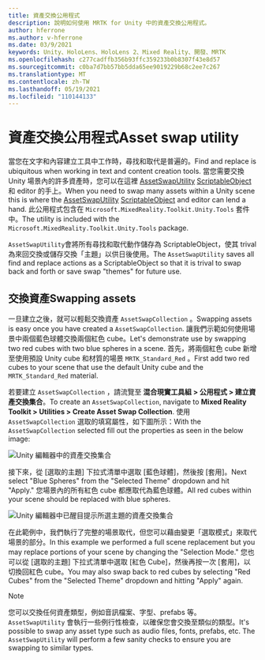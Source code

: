 ```yaml
---
title: 資產交換公用程式
description: 說明如何使用 MRTK for Unity 中的資產交換公用程式。
author: hferrone
ms.author: v-hferrone
ms.date: 03/9/2021
keywords: Unity、HoloLens、HoloLens 2、Mixed Reality、開發、MRTK
ms.openlocfilehash: c277cadffb356b93ffc359233b0b8307f43e8d57
ms.sourcegitcommit: c0ba7d7bb57bb5dda65ee9019229b68c2ee7c267
ms.translationtype: MT
ms.contentlocale: zh-TW
ms.lasthandoff: 05/19/2021
ms.locfileid: "110144133"
---
```

# <a name="asset-swap-utility"></a><span data-ttu-id="625e1-104">資產交換公用程式</span><span class="sxs-lookup"><span data-stu-id="625e1-104">Asset swap utility</span></span>

<span data-ttu-id="625e1-105">當您在文字和內容建立工具中工作時，尋找和取代是普遍的。</span><span class="sxs-lookup"><span data-stu-id="625e1-105">Find and replace is ubiquitous when working in text and content creation tools.</span></span> <span data-ttu-id="625e1-106">當您需要交換 Unity 場景內的許多資產時，您可以在這裡 [AssetSwapUtility](xref:Microsoft.MixedReality.Toolkit.Utilities.Editor.AssetSwapUtility) [ScriptableObject](https://docs.unity3d.com/Manual/class-ScriptableObject.html) 和 editor 的手上。</span><span class="sxs-lookup"><span data-stu-id="625e1-106">When you need to swap many assets within a Unity scene this is where the [AssetSwapUtility](xref:Microsoft.MixedReality.Toolkit.Utilities.Editor.AssetSwapUtility) [ScriptableObject](https://docs.unity3d.com/Manual/class-ScriptableObject.html) and editor can lend a hand.</span></span> <span data-ttu-id="625e1-107">此公用程式包含在 `Microsoft.MixedReality.Toolkit.Unity.Tools` 套件中。</span><span class="sxs-lookup"><span data-stu-id="625e1-107">The utility is included with the `Microsoft.MixedReality.Toolkit.Unity.Tools` package.</span></span>

<span data-ttu-id="625e1-108">`AssetSwapUtility`會將所有尋找和取代動作儲存為 ScriptableObject，使其 trival 為來回交換或儲存交換「主題」以供日後使用。</span><span class="sxs-lookup"><span data-stu-id="625e1-108">The `AssetSwapUtility` saves all find and replace actions as a ScriptableObject so that it is trival to swap back and forth or save swap "themes" for future use.</span></span>

## <a name="swapping-assets"></a><span data-ttu-id="625e1-109">交換資產</span><span class="sxs-lookup"><span data-stu-id="625e1-109">Swapping assets</span></span>

<span data-ttu-id="625e1-110">一旦建立之後，就可以輕鬆交換資產 `AssetSwapCollection` 。</span><span class="sxs-lookup"><span data-stu-id="625e1-110">Swapping assets is easy once you have created a `AssetSwapCollection`.</span></span> <span data-ttu-id="625e1-111">讓我們示範如何使用場景中兩個藍色球體交換兩個紅色 cube。</span><span class="sxs-lookup"><span data-stu-id="625e1-111">Let's demonstrate use by swapping two red cubes with two blue spheres in a scene.</span></span> <span data-ttu-id="625e1-112">首先，將兩個紅色 cube 新增至使用預設 Unity cube 和材質的場景 `MRTK_Standard_Red` 。</span><span class="sxs-lookup"><span data-stu-id="625e1-112">First add two red cubes to your scene that use the default Unity cube and the `MRTK_Standard_Red` material.</span></span>

<span data-ttu-id="625e1-113">若要建立 `AssetSwapCollection` ，請流覽至 **混合現實工具組 > 公用程式 > 建立資產交換集合**。</span><span class="sxs-lookup"><span data-stu-id="625e1-113">To create an `AssetSwapCollection`, navigate to **Mixed Reality Toolkit > Utilities > Create Asset Swap Collection**.</span></span> <span data-ttu-id="625e1-114">使用 `AssetSwapCollection` 選取的填寫屬性，如下圖所示：</span><span class="sxs-lookup"><span data-stu-id="625e1-114">With the `AssetSwapCollection` selected fill out the properties as seen in the below image:</span></span>

![Unity 編輯器中的資產交換集合](images/asset-swap-img-01.png)

<span data-ttu-id="625e1-116">接下來，從 [選取的主題] 下拉式清單中選取 [藍色球體]，然後按 [套用]。</span><span class="sxs-lookup"><span data-stu-id="625e1-116">Next select "Blue Spheres" from the "Selected Theme" dropdown and hit "Apply."</span></span> <span data-ttu-id="625e1-117">您場景內的所有紅色 cube 都應取代為藍色球體。</span><span class="sxs-lookup"><span data-stu-id="625e1-117">All red cubes within your scene should be replaced with blue spheres.</span></span>

![Unity 編輯器中已醒目提示所選主題的資產交換集合](images/asset-swap-img-02.png)

<span data-ttu-id="625e1-119">在此範例中，我們執行了完整的場景取代，但您可以藉由變更「選取模式」來取代場景的部分。</span><span class="sxs-lookup"><span data-stu-id="625e1-119">In this example we performed a full scene replacement but you may replace portions of your scene by changing the "Selection Mode."</span></span> <span data-ttu-id="625e1-120">您也可以從 [選取的主題] 下拉式清單中選取 [紅色 Cube]，然後再按一次 [套用]，以切換回紅色 cube。</span><span class="sxs-lookup"><span data-stu-id="625e1-120">You may also swap back to red cubes by selecting "Red Cubes" from the "Selected Theme" dropdown and hitting "Apply" again.</span></span>

> [!NOTE]
> <span data-ttu-id="625e1-121">您可以交換任何資產類型，例如音訊檔案、字型、prefabs 等。 `AssetSwapUtility` 會執行一些例行性檢查，以確保您會交換至類似的類型。</span><span class="sxs-lookup"><span data-stu-id="625e1-121">It's possible to swap any asset type such as audio files, fonts, prefabs, etc. The `AssetSwapUtility` will perform a few sanity checks to ensure you are swapping to similar types.</span></span>